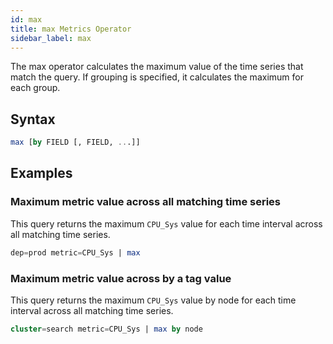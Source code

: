 ```yaml
---
id: max
title: max Metrics Operator
sidebar_label: max
---
```



The max operator calculates the maximum value of the time series that match the query. If grouping is specified, it calculates the maximum for each group.

## Syntax

```sql
max [by FIELD [, FIELD, ...]]
```

## Examples

### Maximum metric value across all matching time series

This query returns the maximum `CPU_Sys` value for each time interval
across all matching time series.

```sql
dep=prod metric=CPU_Sys | max
```

### Maximum metric value across by a tag value

This query returns the maximum `CPU_Sys` value by node for each time interval across all matching time series.

```sql
cluster=search metric=CPU_Sys | max by node
```  
 
